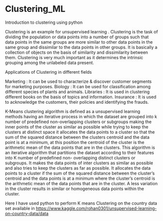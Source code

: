 # Clustering_ML
Introduction to clustering using python

Clustering is an example for unsupervised learning .
Clustering is the task of dividing the population or data points into a number of groups such that data points in the same groups are more similar to other data points in the same group and dissimilar to the data points in other groups. It is basically a collection of objects on the basis of similarity and dissimilarity between them.
Clustering is very much important as it determines the intrinsic grouping among the unlabeled data present.

Applications of Clustering in different fields

Marketing : It can be used to characterize & discover customer segments for marketing purposes.
Biology : It can be used for classification among different species of plants and animals.
Libraries : It is used in clustering different books on the basis of topics and information.
Insurance : It is used to acknowledge the customers, their policies and identifying the frauds.

K-Means clustering algorithm is defined as a unsupervised learning methods having an iterative process in which the dataset are grouped into k number of predefined non-overlapping clusters or subgroups making the inner points of the cluster as similar as possible while trying to keep the clusters at distinct space it allocates the data points to a cluster so that the sum of the squared distance between the clusters centroid and the data point is at a minimum, at this position the centroid of the cluster is the arithmetic mean of the data points that are in the clusters.
This algorithm is an iterative algorithm that partitions the dataset according to their features into K number of predefined non- overlapping distinct clusters or subgroups. It makes the data points of inter clusters as similar as possible and also tries to keep the clusters as far as possible. It allocates the data points to a cluster if the sum of the squared distance between the cluster’s centroid and the data points is at a minimum where the cluster’s centroid is the arithmetic mean of the data points that are in the cluster. A less variation in the cluster results in similar or homogeneous data points within the cluster.


Here I have used python to perform K means Clustering on the country data set available in https://www.kaggle.com/rohan0301/unsupervised-learning-on-country-data/data
